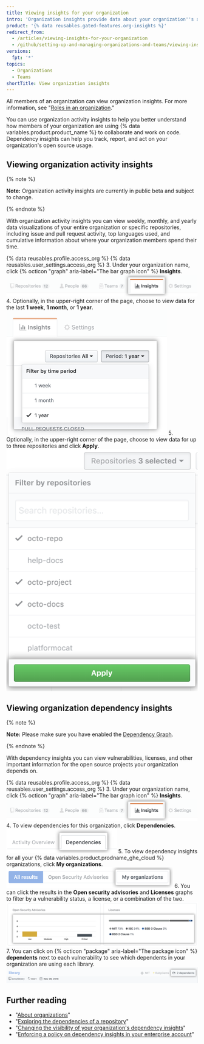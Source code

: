 ```yaml
---
title: Viewing insights for your organization
intro: 'Organization insights provide data about your organization''s activity, contributions, and dependencies.'
product: '{% data reusables.gated-features.org-insights %}'
redirect_from:
  - /articles/viewing-insights-for-your-organization
  - /github/setting-up-and-managing-organizations-and-teams/viewing-insights-for-your-organization
versions:
  fpt: '*'
topics:
  - Organizations
  - Teams
shortTitle: View organization insights
---
```


All members of an organization can view organization insights. For more information, see "[Roles in an organization](/organizations/managing-peoples-access-to-your-organization-with-roles/roles-in-an-organization)."

You can use organization activity insights to help you better understand how members of your organization are using {% data variables.product.product_name %} to collaborate and work on code. Dependency insights can help you track, report, and act on your organization's open source usage.

## Viewing organization activity insights

{% note %}

**Note:** Organization activity insights are currently in public beta and subject to change.

{% endnote %}

With organization activity insights you can view weekly, monthly, and yearly data visualizations of your entire organization or specific repositories, including issue and pull request activity, top languages used, and cumulative information about where your organization members spend their time.

{% data reusables.profile.access_org %}
{% data reusables.user_settings.access_org %}
3. Under your organization name, click {% octicon "graph" aria-label="The bar graph icon" %} **Insights**.
  ![Click the organization insights tab](/assets/images/help/organizations/org-nav-insights-tab.png)
4. Optionally, in the upper-right corner of the page, choose to view data for the last **1 week**, **1 month**, or **1 year**.
  ![Choose time period to view org insights](/assets/images/help/organizations/org-insights-time-period.png)
5. Optionally, in the upper-right corner of the page, choose to view data for up to three repositories and click **Apply**.
  ![Choose repositories to view org insights](/assets/images/help/organizations/org-insights-repos.png)

## Viewing organization dependency insights

{% note %}

**Note:** Please make sure you have enabled the [Dependency Graph](/code-security/supply-chain-security/understanding-your-software-supply-chain/about-the-dependency-graph#enabling-the-dependency-graph). 

{% endnote %}

With dependency insights you can view vulnerabilities, licenses, and other important information for the open source projects your organization depends on.

{% data reusables.profile.access_org %}
{% data reusables.user_settings.access_org %}
3. Under your organization name, click {% octicon "graph" aria-label="The bar graph icon" %} **Insights**.
  ![Insights tab in the main organization navigation bar](/assets/images/help/organizations/org-nav-insights-tab.png)
4. To view dependencies for this organization, click **Dependencies**.
  ![Dependencies tab under the main organization navigation bar](/assets/images/help/organizations/org-insights-dependencies-tab.png)
5. To view dependency insights for all your {% data variables.product.prodname_ghe_cloud %} organizations, click **My organizations**.
  ![My organizations button under dependencies tab](/assets/images/help/organizations/org-insights-dependencies-my-orgs-button.png)
6. You can click the results in the **Open security advisories** and **Licenses** graphs to filter by a vulnerability status, a license, or a combination of the two.
  ![My organizations vulnerabilities and licenses graphs](/assets/images/help/organizations/org-insights-dependencies-graphs.png)
7. You can click on {% octicon "package" aria-label="The package icon" %} **dependents** next to each vulnerability to see which dependents in your organization are using each library.
  ![My organizations vulnerable dependents](/assets/images/help/organizations/org-insights-dependencies-vulnerable-item.png)

## Further reading
 - "[About organizations](/organizations/collaborating-with-groups-in-organizations/about-organizations)"
 - "[Exploring the dependencies of a repository](/github/visualizing-repository-data-with-graphs/exploring-the-dependencies-of-a-repository)"
 - "[Changing the visibility of your organization's dependency insights](/organizations/managing-organization-settings/changing-the-visibility-of-your-organizations-dependency-insights)"
 - "[Enforcing a policy on dependency insights in your enterprise account](/github/setting-up-and-managing-your-enterprise/enforcing-a-policy-on-dependency-insights-in-your-enterprise-account)"

